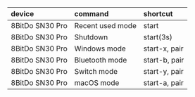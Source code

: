|device|command|shortcut|
|:-|:-|:-|
|8BitDo SN30 Pro|Recent used mode|start|
|8BitDo SN30 Pro|Shutdown|start(3s)|
|8BitDo SN30 Pro|Windows mode|start-x, pair|
|8BitDo SN30 Pro|Bluetooth mode|start-b, pair|
|8BitDo SN30 Pro|Switch mode|start-y, pair|
|8BitDo SN30 Pro|macOS mode|start-a, pair|